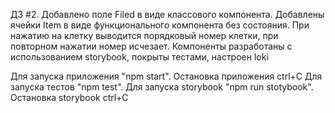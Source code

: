 ДЗ #2.
Добавлено поле Filed в виде классового компонента.
Добавлены ячейки Item в виде функционального компонента без состояния.
При нажатию на клетку выводится порядковый номер клетки, при повторном нажатии номер исчезает.
Компоненты разработаны с использованием storybook, покрыты тестами, настроен loki


Для запуска приложения "npm start".
Остановка приложения ctrl+C
Для запуска тестов "npm test".
Для запуска storybook "npm run stotybook".
Остановка storybook ctrl+C
